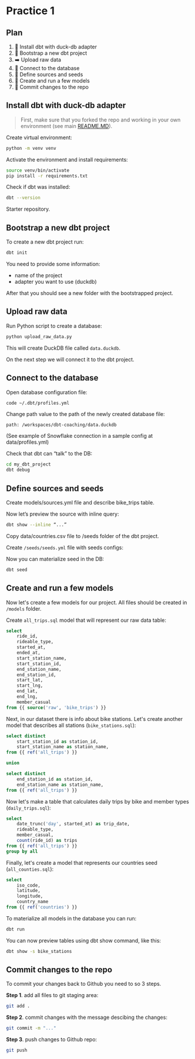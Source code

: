 # Practice 1

## Plan

1. 🦆 Install dbt with duck-db adapter
1. 🐣 Bootstrap a new dbt project
1. ➡️ Upload raw data
1. 🔗 Connect to the database
1. 🌱 Define sources and seeds
1. 📃 Create and run a few models
1. 💾 Commit changes to the repo

## Install dbt with duck-db adapter

> First, make sure that you forked the repo and working in your own environment (see main [README.MD](../README.md)).

Create virtual environment:

```bash
python -m venv venv
```

Activate the environment and install requirements:

```bash
source venv/bin/activate
pip install -r requirements.txt
```

Check if dbt was installed:

```bash
dbt --version
```

Starter repository.


## Bootstrap a new dbt project

To create a new dbt project run:

```bash
dbt init
```

You need to provide some information:
- name of the project
- adapter you want to use (duckdb)

After that you should see a new folder with the bootstrapped project.

## Upload raw data

Run Python script to create a database:

```bash
python upload_raw_data.py
```

This will create DuckDB file called `data.duckdb`.

On the next step we will connect it to the dbt project.

## Connect to the database

Open database configuration file:

```bash
code ~/.dbt/profiles.yml
```

Change path value to the path of the newly created database file:

```
path: /workspaces/dbt-coaching/data.duckdb
```

(See example of Snowflake connection in a sample config at data/profiles.yml)

Check that dbt can “talk” to the DB:

```bash
cd my_dbt_project
dbt debug
```

## Define sources and seeds

Create models/sources.yml file and describe bike_trips table.

Now let’s preview the source with inline query:

```bash
dbt show --inline “...”
```

Copy data/countries.csv file to /seeds folder of the dbt project.

Create `/seeds/seeds.yml` file with seeds configs:

Now you can materialize seed in the DB:

```bash
dbt seed
```

## Create and run a few models

Now let's create a few models for our project. All files should be created in `/models` folder.

Create `all_trips.sql` model that will represent our raw data table:

```sql
select
    ride_id,
    rideable_type,
    started_at,
    ended_at,
    start_station_name,
    start_station_id,
    end_station_name,
    end_station_id,
    start_lat,
    start_lng,
    end_lat,
    end_lng,
    member_casual
from {{ source('raw', 'bike_trips') }}
```

Next, in our dataset there is info about bike stations. Let's create another model that describes all stations (`bike_stations.sql`):

```sql
select distinct
    start_station_id as station_id,
    start_station_name as station_name,
from {{ ref('all_trips') }}

union

select distinct
    end_station_id as station_id,
    end_station_name as station_name,
from {{ ref('all_trips') }}
```

Now let's make a table that calculates daily trips by bike and member types (`daily_trips.sql`):

```sql
select
    date_trunc('day', started_at) as trip_date,
    rideable_type,
    member_casual,
    count(ride_id) as trips
from {{ ref('all_trips') }}
group by all
```

Finally, let's create a model that represents our countries seed (`all_counties.sql`):

```sql
select
    iso_code,
    latitude,
    longitude,
    country_name 
from {{ ref('countries') }}
```

To materialize all models in the database you can run:

```sql
dbt run
```

You can now preview tables using dbt show command, like this:

```bash
dbt show -s bike_stations
```

## Commit changes to the repo

To commit your changes back to Github you need to so 3 steps.

**Step 1**. add all files to git staging area:
```bash
git add .  
```

**Step 2**. commit changes with the message descibing the changes:
```bash
git commit -m "..." 
```

**Step 3**. push changes to Github repo:
```bash
git push
```

